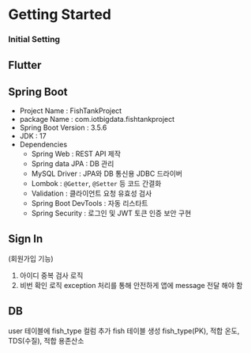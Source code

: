 # Getting Started

### Initial Setting
Flutter
---
## Spring Boot
- Project Name : FishTankProject
- package Name : com.iotbigdata.fishtankproject
- Spring Boot Version : 3.5.6
- JDK : 17
- Dependencies
  - Spring Web : REST API 제작
  - Spring data JPA : DB 관리
  - MySQL Driver : JPA와 DB 통신용 JDBC 드라이버
  - Lombok : `@Getter`, `@Setter` 등 코드 간결화
  - Validation : 클라이언트 요청 유효성 검사
  - Spring Boot DevTools : 자동 리스타트
  - Spring Security : 로그인 및 JWT 토큰 인증 보안 구현

## Sign In
(회원가입 기능)
1. 아이디 중복 검사 로직
2. 비번 확인 로직
exception 처리를 통해 안전하게 앱에 message 전달 해야 함

## DB
user 테이블에 fish_type 컬럼 추가
fish 테이블 생성
fish_type(PK), 적합 온도, TDS(수질), 적합 용존산소
